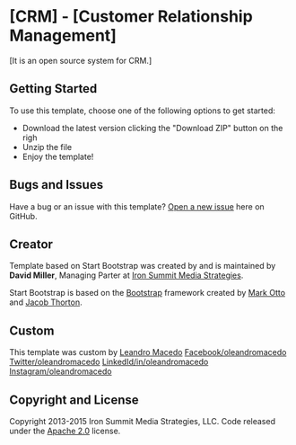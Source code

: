 # [CRM] - [Customer Relationship Management]

[It is an open source system for CRM.]

## Getting Started

To use this template, choose one of the following options to get started:
* Download the latest version clicking the "Download ZIP" button on the righ
* Unzip the file
* Enjoy the template!

## Bugs and Issues

Have a bug or an issue with this template? [Open a new issue](https://github.com/leandromac/CRM/issues) here on GitHub.

## Creator

Template based on Start Bootstrap was created by and is maintained by **David Miller**, Managing Parter at [Iron Summit Media Strategies](http://www.ironsummitmedia.com/).

Start Bootstrap is based on the [Bootstrap](http://getbootstrap.com/) framework created by [Mark Otto](https://twitter.com/mdo) and [Jacob Thorton](https://twitter.com/fat).

## Custom

This template was custom by [Leandro Macedo](http://www.leandromacedo.com)
[Facebook/oleandromacedo](https://www.facebook.com/oLeandroMacedo/)
[Twitter/oleandromacedo](https://twitter.com/oleandromacedo)
[LinkedId/in/oleandromacedo](https://br.linkedin.com/in/oleandromacedo)
[Instagram/oleandromacedo](https://instagram.com/oleandromacedo)

## Copyright and License

Copyright 2013-2015 Iron Summit Media Strategies, LLC. Code released under the [Apache 2.0](https://github.com/IronSummitMedia/startbootstrap-sb-admin-2/blob/gh-pages/LICENSE) license.
